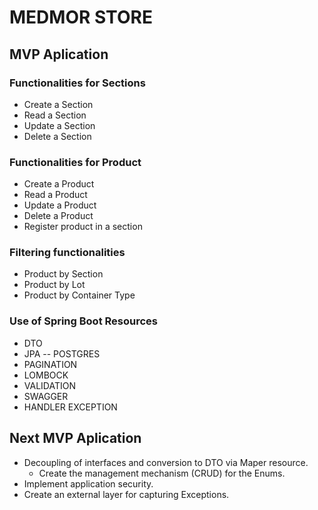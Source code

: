 # MEDMOR STORE
## MVP Aplication

### Functionalities for Sections
* Create a Section
* Read a Section
* Update a Section
* Delete a Section

### Functionalities for Product
* Create a Product
* Read a Product
* Update a Product
* Delete a Product
* Register product in a section

### Filtering functionalities 
* Product by Section
* Product by Lot
* Product by Container Type

### Use of Spring Boot Resources
* DTO
* JPA -- POSTGRES
* PAGINATION
* LOMBOCK
* VALIDATION
* SWAGGER
* HANDLER EXCEPTION

## Next MVP Aplication
* Decoupling of interfaces and conversion to DTO via Maper resource.
  * Create the management mechanism (CRUD) for the Enums.
* Implement application security.
* Create an external layer for capturing Exceptions.
